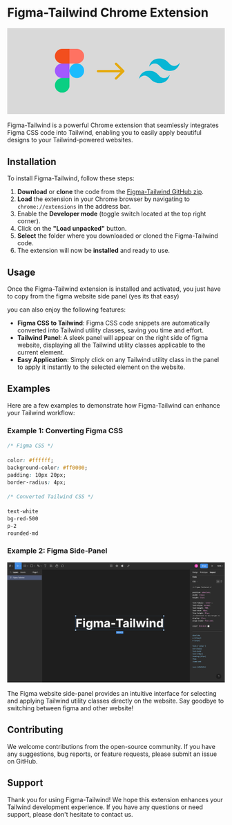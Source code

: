 
# Figma-Tailwind Chrome Extension

![Figma-Tailwind Logo](./assets/figma-tailwind-logo.png)

Figma-Tailwind is a powerful Chrome extension that seamlessly integrates Figma CSS code into Tailwind, enabling you to easily apply beautiful designs to your Tailwind-powered websites.

## Installation

To install Figma-Tailwind, follow these steps:

1. **Download** or **clone** the code from the [Figma-Tailwind GitHub zip](https://github.com/suman-majhi/figma-tailwind/archive/refs/heads/main.zip).
2. **Load** the extension in your Chrome browser by navigating to `chrome://extensions` in the address bar.
3. Enable the **Developer mode** (toggle switch located at the top right corner).
4. Click on the **"Load unpacked"** button.
5. **Select** the folder where you downloaded or cloned the Figma-Tailwind code.
6. The extension will now be **installed** and ready to use.

## Usage

Once the Figma-Tailwind extension is installed and activated, you just have to copy from the figma website side panel (yes its that easy)

you can also enjoy the following features:

- **Figma CSS to Tailwind**: Figma CSS code snippets are automatically converted into Tailwind utility classes, saving you time and effort.
- **Tailwind Panel**: A sleek panel will appear on the right side of figma website, displaying all the Tailwind utility classes applicable to the current element.
- **Easy Application**: Simply click on any Tailwind utility class in the panel to apply it instantly to the selected element on the website.

## Examples

Here are a few examples to demonstrate how Figma-Tailwind can enhance your Tailwind workflow:

### Example 1: Converting Figma CSS

```css
/* Figma CSS */

color: #ffffff;
background-color: #ff0000;
padding: 10px 20px;
border-radius: 4px;

/* Converted Tailwind CSS */

text-white 
bg-red-500 
p-2 
rounded-md

```

### Example 2: Figma Side-Panel

![Live example](./assets/example-2.png)

The Figma website side-panel provides an intuitive interface for selecting and applying Tailwind utility classes directly on the website. Say goodbye to switching between figma and other website!

## Contributing
We welcome contributions from the open-source community. If you have any suggestions, bug reports, or feature requests, please submit an issue on GitHub.


## Support
Thank you for using Figma-Tailwind! We hope this extension enhances your Tailwind development experience. If you have any questions or need support, please don't hesitate to contact us.
